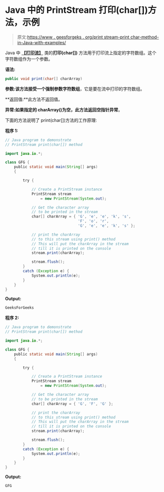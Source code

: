 # Java 中的 PrintStream 打印(char[])方法，示例

> 原文:[https://www . geesforgeks . org/print stream-print char-method-in-Java-with-examples/](https://www.geeksforgeeks.org/printstream-printchar-method-in-java-with-examples/)

Java 中 **[【打印流】](https://www.geeksforgeeks.org/java-io-printstream-class-java-set-1/)** 类的**打印(char[])** 方法用于打印流上指定的字符数组。这个字符数组作为一个参数。

**语法:**

```java
public void print(char[] charArray)
```

**参数:**该方法接受一个强制参数**字符数组**，它是要在流中打印的字符数组。

**返回值:**此方法不返回值。

**异常:**如果指定的 charArray()为空，此方法返回**空指针异常**。

下面的方法说明了 print(char[])方法的工作原理:

**程序 1:**

```java
// Java program to demonstrate
// PrintStream print(char[]) method

import java.io.*;

class GFG {
    public static void main(String[] args)
    {

        try {

            // Create a PrintStream instance
            PrintStream stream
                = new PrintStream(System.out);

            // Get the character array
            // to be printed in the stream
            char[] charArray = { 'G', 'e', 'e', 'k', 's',
                                 'F', 'o', 'r',
                                 'G', 'e', 'e', 'k', 's' };

            // print the charArray
            // to this stream using print() method
            // This will put the charArray in the stream
            // till it is printed on the console
            stream.print(charArray);

            stream.flush();
        }
        catch (Exception e) {
            System.out.println(e);
        }
    }
}
```

**Output:**

```java
GeeksForGeeks

```

**程序 2:**

```java
// Java program to demonstrate
// PrintStream print(char[]) method

import java.io.*;

class GFG {
    public static void main(String[] args)
    {

        try {

            // Create a PrintStream instance
            PrintStream stream
                = new PrintStream(System.out);

            // Get the character array
            // to be printed in the stream
            char[] charArray = { 'G', 'F', 'G' };

            // print the charArray
            // to this stream using print() method
            // This will put the charArray in the stream
            // till it is printed on the console
            stream.print(charArray);

            stream.flush();
        }
        catch (Exception e) {
            System.out.println(e);
        }
    }
}
```

**Output:**

```java
GFG

```